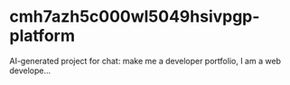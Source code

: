 # cmh7azh5c000wl5049hsivpgp-platform
AI-generated project for chat: make me a developer portfolio, I am a web develope...
